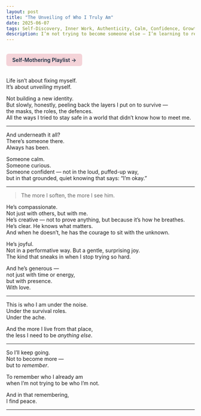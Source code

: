 ```yaml
---
layout: post
title: "The Unveiling of Who I Truly Am"
date: 2025-06-07
tags: Self-Discovery, Inner Work, Authenticity, Calm, Confidence, Growth
description: I’m not trying to become someone else — I’m learning to remove what’s not me. And every layer I shed reveals more of who I already am underneath.
---
```


<a href="https://music.youtube.com/playlist?list=PLuO5E1rh5RqIzePJeOjdXo62gwnYJ748_&si=NvtF0mzI9Sx2IoPu&shuffle=1" 
   target="_blank" 
   class="back-button"
   style="display:inline-block; margin: 1rem auto; background-color: #F4D3D8; color: #1A2D41; padding: 0.5rem 1rem; border-radius: 6px; font-weight: 600; text-decoration: none;">
  Self‑Mothering Playlist →
</a>

Life isn’t about fixing myself.  
It’s about *unveiling* myself.

Not building a new identity.  
But slowly, honestly, peeling back the layers I put on to survive —  
the masks, the roles, the defences.  
All the ways I tried to stay safe in a world that didn’t know how to meet me.

---

And underneath it all?  
There’s someone there.  
Always has been.

Someone calm.  
Someone curious.  
Someone confident — not in the loud, puffed-up way,  
but in that grounded, quiet knowing that says: “I’m okay.”

---

> The more I soften, the more I see him.

He’s compassionate.  
Not just with others, but with me.  
He’s creative — not to prove anything, but because it’s how he breathes.  
He’s clear. He knows what matters.  
And when he doesn’t, he has the courage to sit with the unknown.

He’s joyful.  
Not in a performative way. But a gentle, surprising joy.  
The kind that sneaks in when I stop trying so hard.

And he’s generous —  
not just with time or energy,  
but with presence.  
With love.

---

This is who I am under the noise.  
Under the survival roles.  
Under the ache.

And the more I live from that place,  
the less I need to be *anything else*.

---

So I’ll keep going.  
Not to become more —  
but to *remember*.

To remember who I already am  
when I’m not trying to be who I’m not.

And in that remembering,  
I find peace.

---
